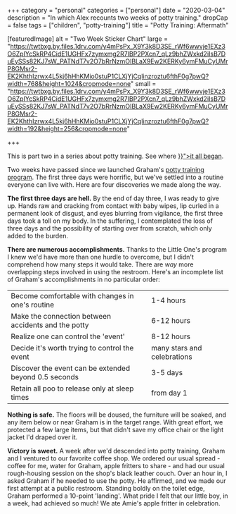 +++
category = "personal"
categories = ["personal"]
date = "2020-03-04"
description = "In which Alex recounts two weeks of potty training."
dropCap = false
tags = ["children", "potty-training"]
title = "Potty Training: Aftermath"

[featuredImage]
  alt = "Two Week Sticker Chart"
  large = "https://twtbxg.by.files.1drv.com/y4mPsPx_X9Y3k8D3SE_rWf6wwvje1EXz3O6ZpIYcSkRP4CidE1UGHFx7zymxmg2R7IBP2PXcn7_qLz9bhZWxkd2iIsB7DuEySSs82KJ7sW_PATNdT7v2O7bRrNzmOIBLaX9Ew2KERKy6ymFMuCyUMrP8GMsr2-EK2KhthIzrwx4L5kj6hHhKMio0stuP1CLXjYjCqlinzroztu6fthF0g7pwQ?width=768&height=1024&cropmode=none"
  small = "https://twtbxg.by.files.1drv.com/y4mPsPx_X9Y3k8D3SE_rWf6wwvje1EXz3O6ZpIYcSkRP4CidE1UGHFx7zymxmg2R7IBP2PXcn7_qLz9bhZWxkd2iIsB7DuEySSs82KJ7sW_PATNdT7v2O7bRrNzmOIBLaX9Ew2KERKy6ymFMuCyUMrP8GMsr2-EK2KhthIzrwx4L5kj6hHhKMio0stuP1CLXjYjCqlinzroztu6fthF0g7pwQ?width=192&height=256&cropmode=none"

+++
<p class="muted-text">
This is part two in a series about potty training. See where <a href="{{< ref "/posts/potty-training.md" >}}">it all began</a>.
</p>

Two weeks have passed since we launched Graham's [potty training program](https://www.littleones.co/). The first three days were horrific, but we've settled into a routine everyone can live with. Here are four discoveries we made along the way.

**The first three days are hell.** By the end of day three, I was ready to give up. Hands raw and cracking from contact with baby wipes, lip curled in a permanent look of disgust, and eyes blurring from vigilance, the first three days took a toll on my body. In the suffering, I contemplated the loss of three days and the possibility of starting over from scratch, which only added to the burden.

**There are numerous accomplishments.** Thanks to the Little One's program I knew we'd have more than one hurdle to overcome, but I didn't comprehend how many steps it would take. There are _way_ more overlapping steps involved in using the restroom. Here's an incomplete list of Graham's accomplishments in no particular order:

<table>
<tr><td>Become comfortable with changes in one's routine</td><td>1-4 hours</td></tr>
<tr><td>Make the connection between accidents and the potty</td><td>6-12 hours</td></tr>
<tr><td>Realize one can control the 'event'</td><td>8-12 hours</td></tr>
<tr><td>Decide it's worth trying to control the event </td><td>many stars and celebrations</td></tr>
<tr><td>Discover the event can be extended beyond 0.5 seconds </td><td>3-5 days</td></tr>
<tr><td>Retain all poo to release only at sleep times </td><td>from day 1</td></tr>
</table>

**Nothing is safe.** The floors will be doused, the furniture will be soaked, and any item below or near Graham is in the target range. With great effort, we protected a few large items, but that didn't save my office chair or the light jacket I'd draped over it.

**Victory is sweet.** A week after we'd descended into potty training, Graham and I ventured to our favorite coffee shop. We ordered our usual spread - coffee for me, water for Graham, apple fritters to share - and had our usual rough-housing session on the shop's black leather couch. Over an hour in, I asked Graham if he needed to use the potty.  He affirmed, and we made our first attempt at a public restroom. Standing boldly on the toilet edge, Graham performed a 10-point 'landing'. What pride I felt that our little boy, in a week, had achieved so much! We ate Amie's apple fritter in celebration.
